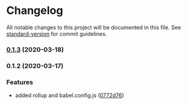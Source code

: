 # Changelog

All notable changes to this project will be documented in this file. See [standard-version](https://github.com/conventional-changelog/standard-version) for commit guidelines.

### [0.1.3](https://github.com/gcaaa31928/vue-lazy-ref/compare/v0.1.2...v0.1.3) (2020-03-18)

### 0.1.2 (2020-03-17)


### Features

* added rollup and babel.config.js ([0772d76](https://github.com/gcaaa31928/vue-lazy-ref/commit/0772d76517a64d443f36a2d0a92819b61ef5e50a))
